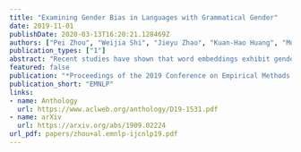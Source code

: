 ```yaml
---
title: "Examining Gender Bias in Languages with Grammatical Gender"
date: 2019-11-01
publishDate: 2020-03-13T16:20:21.128469Z
authors: ["Pei Zhou", "Weijia Shi", "Jieyu Zhao", "Kuan-Hao Huang", "Muhao Chen", "Ryan Cotterell", "Kai-Wei Chang"]
publication_types: ["1"]
abstract: "Recent studies have shown that word embeddings exhibit gender bias inherited from the training corpora. However, most studies to date have focused on quantifying and mitigating such bias only in English. These analyses cannot be directly extended to languages that exhibit morphological agreement on gender, such as Spanish and French. In this paper, we propose new metrics for evaluating gender bias in word embeddings of these languages and further demonstrate evidence of gender bias in bilingual embeddings which align these languages with English. Finally, we extend an existing approach to mitigate gender bias in word embedding of these languages under both monolingual and bilingual settings. Experiments on modified Word Embedding Association Test, word similarity, word translation, and word pair translation tasks show that the proposed approaches can effectively reduce the gender bias while preserving the utility of the original embeddings."
featured: false
publication: "*Proceedings of the 2019 Conference on Empirical Methods in Natural Language Processing and the 9th International Joint Conference on Natural Language Processing*"
publication_short: "EMNLP"
links:
- name: Anthology
  url: https://www.aclweb.org/anthology/D19-1531.pdf
- name: arXiv
  url: https://arxiv.org/abs/1909.02224
url_pdf: papers/zhou+al.emnlp-ijcnlp19.pdf
---
```



